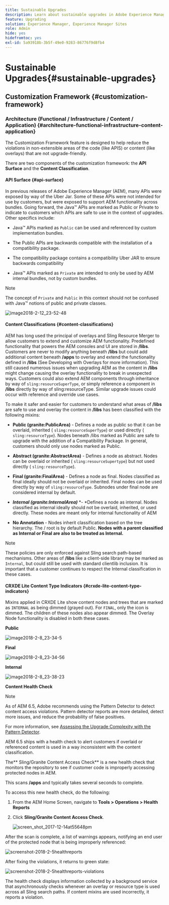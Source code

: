 ```yaml
---
title: Sustainable Upgrades
description: Learn about sustainable upgrades in Adobe Experience Manager 6.4.
feature: Upgrading
solution: Experience Manager, Experience Manager Sites
role: Admin
hide: yes
hidefromtoc: yes
exl-id: 5a93918b-3b5f-49e0-9283-86776f9d8fb4
---
```

# Sustainable Upgrades{#sustainable-upgrades}

## Customization Framework {#customization-framework}

### Architecture (Functional / Infrastructure / Content / Application)  {#architecture-functional-infrastructure-content-application}

The Customization Framework feature is designed to help reduce the violations in non-extensible areas of the code (like APIS) or content (like overlays) that are not upgrade-friendly.

There are two components of the customization framework: the **API Surface** and the **Content Classification**.

#### API Surface {#api-surface}

In previous releases of Adobe Experience Manager (AEM), many APIs were exposed by way of the Uber Jar. Some of these APIs were not intended for use by customers, but were exposed to support AEM functionality across bundles. Going forward, the Java&trade; APIs are marked as Public or Private to indicate to customers which APIs are safe to use in the context of upgrades. Other specifics include:

* Java&trade; APIs marked as `Public` can be used and referenced by custom implementation bundles.

* The Public APIs are backwards compatible with the installation of a compatibility package.
* The compatibility package contains a compatibility Uber JAR to ensure backwards compatibility
* Java&trade; APIs marked as `Private` are intended to only be used by AEM internal bundles, not by custom bundles.

>[!NOTE]
>
>The concept of `Private` and `Public` in this context should not be confused with Java&trade; notions of public and private classes.

![image2018-2-12_23-52-48](assets/image2018-2-12_23-52-48.png)

#### Content Classifications {#content-classifications}

AEM has long used the principal of overlays and Sling Resource Merger to allow customers to extend and customize AEM functionality. Predefined functionality that powers the AEM consoles and UI are stored in **/libs**. Customers are never to modify anything beneath **/libs** but could add additional content beneath **/apps** to overlay and extend the functionality defined in **/libs** (See Developing with Overlays for more information). This still caused numerous issues when upgrading AEM as the content in **/libs** might change causing the overlay functionality to break in unexpected ways. Customers could also extend AEM components through inheritance by way of `sling:resourceSuperType`, or simply reference a component in **/libs** directly by way of sling:resourceType. Similar upgrade issues could occur with reference and override use cases.

To make it safer and easier for customers to understand what areas of **/libs** are safe to use and overlay the content in **/libs** has been classified with the following mixins:

* **Public (granite:PublicArea)** - Defines a node as public so that it can be overlaid, inherited ( `sling:resourceSuperType`) or used directly ( `sling:resourceType`). Nodes beneath /libs marked as Public are safe to upgrade with the addition of a Compatibility Package. In general, customers should only use nodes marked as Public.

* **Abstract (granite:AbstractArea)** - Defines a node as abstract. Nodes can be overlaid or inherited ( `sling:resourceSupertype`) but not used directly ( `sling:resourceType`).

* **Final (granite:FinalArea)** - Defines a node as final. Nodes classified as final ideally should not be overlaid or inherited. Final nodes can be used directly by way of `sling:resourceType`. Subnodes under final node are considered internal by default.

* ***Internal (granite:InternalArea)*** *- *Defines a node as internal. Nodes classified as internal ideally should not be overlaid, inherited, or used directly. These nodes are meant only for internal functionality of AEM

* **No Annotation** - Nodes inherit classification based on the tree hierarchy. The / root is by default Public. **Nodes with a parent classified as Internal or Final are also to be treated as Internal.**

>[!NOTE]
>
>These policies are only enforced against Sling search path-based mechanisms. Other areas of **/libs** like a client-side library may be marked as `Internal`, but could still be used with standard clientlib inclusion. It is important that a customer continues to respect the Internal classification in these cases.

#### CRXDE Lite Content Type Indicators {#crxde-lite-content-type-indicators}

Mixins applied in CRXDE Lite show content nodes and trees that are marked as `INTERNAL` as being dimmed (grayed out). For `FINAL`, only the icon is dimmed. The children of these nodes also appear dimmed. The Overlay Node functionality is disabled in both these cases.

**Public**

![image2018-2-8_23-34-5](assets/image2018-2-8_23-34-5.png)

**Final**

![image2018-2-8_23-34-56](assets/image2018-2-8_23-34-56.png)

**Internal**

![image2018-2-8_23-38-23](assets/image2018-2-8_23-38-23.png)

**Content Health Check**

>[!NOTE]
>
>As of AEM 6.5, Adobe recommends using the Pattern Detector to detect content access violations. Pattern detector reports are more detailed, detect more issues, and reduce the probability of false positives.
>
>For more information, see [Assessing the Upgrade Complexity with the Pattern Detector](/help/sites-deploying/pattern-detector.md).

AEM 6.5 ships with a health check to alert customers if overlaid or referenced content is used in a way inconsistent with the content classification.

The** Sling/Granite Content Access Check** is a new health check that monitors the repository to see if customer code is improperly accessing protected nodes in AEM.

This scans **/apps** and typically takes several seconds to complete.

To access this new health check, do the following:

1. From the AEM Home Screen, navigate to **Tools > Operations > Health Reports**
1. Click **Sling/Granite Content Access Check**.

   ![screen_shot_2017-12-14at55648pm](assets/screen_shot_2017-12-14at55648pm.png)

After the scan is complete, a list of warnings appears, notifying an end user of the protected node that is being improperly referenced:

![screenshot-2018-2-5healthreports](assets/screenshot-2018-2-5healthreports.png)

After fixing the violations, it returns to green state:

![screenshot-2018-2-5healthreports-violations](assets/screenshot-2018-2-5healthreports-violations.png)

The health check displays information collected by a background service that asynchronously checks whenever an overlay or resource type is used across all Sling search paths. If content mixins are used incorrectly, it reports a violation.
